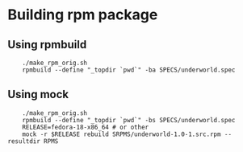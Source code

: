 # Building rpm package

## Using rpmbuild

```
    ./make_rpm_orig.sh
    rpmbuild --define "_topdir `pwd`" -ba SPECS/underworld.spec
```

## Using mock

```
    ./make_rpm_orig.sh
    rpmbuild --define "_topdir `pwd`" -bs SPECS/underworld.spec
    RELEASE=fedora-18-x86_64 # or other
    mock -r $RELEASE rebuild SRPMS/underworld-1.0-1.src.rpm --resultdir RPMS
```
